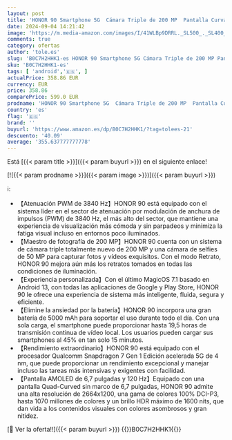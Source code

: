 ```yaml
---
layout: post
title: 'HONOR 90 Smartphone 5G  Cámara Triple de 200 MP  Pantalla Curva AMOLED de 6 7" y 120 Hz  12 GB+512 GB  Batería de 5000 mAh  Supercharge de 66 W  Dos SIM  Android 13  Negro'
date: 2024-09-04 14:21:42
image: 'https://m.media-amazon.com/images/I/41WLBp9DRRL._SL500_._SL400_.jpg'
comments: true
category: ofertas
author: 'tole.es'
slug: 'B0C7H2HHK1-es HONOR 90 Smartphone 5G Cámara Triple de 200 MP Pantalla...'
sku: 'B0C7H2HHK1-es'
tags: [ 'android','🇪🇸', ]
actualPrice: 358.86 EUR
currency: EUR
price: 358.86
comparePrice: 599.0 EUR
prodname: 'HONOR 90 Smartphone 5G  Cámara Triple de 200 MP  Pantalla Curva AMOLED de 6 7" y 120 Hz  12 GB+512 GB  Batería de 5000 mAh  Supercharge de 66 W  Dos SIM  Android 13  Negro'
country: 'es'
flag: '🇪🇸'
brand: ''
buyurl: 'https://www.amazon.es/dp/B0C7H2HHK1/?tag=tolees-21'
descuento: '40.09'
average: '355.637777777778'
---
```


Está [{{< param title >}}]({{< param buyurl >}}) en el siguiente enlace!

[![{{< param prodname >}}]({{< param image >}})]({{< param buyurl >}})

ℹ️:

- 【Atenuación PWM de 3840 Hz】HONOR 90 está equipado con el sistema líder en el sector de atenuación por modulación de anchura de impulsos (PWM) de 3840 Hz, el más alto del sector, que mantiene una experiencia de visualización más cómoda y sin parpadeos y minimiza la fatiga visual incluso en entornos poco iluminados.
- 【Maestro de fotografía de 200 MP】HONOR 90 cuenta con un sistema de cámara triple totalmente nuevo de 200 MP y una cámara de selfies de 50 MP para capturar fotos y vídeos exquisitos. Con el modo Retrato, HONOR 90 mejora aún más los retratos tomados en todas las condiciones de iluminación.
- 【Experiencia personalizada】Con el último MagicOS 7.1 basado en Android 13, con todas las aplicaciones de Google y Play Store, HONOR 90 le ofrece una experiencia de sistema más inteligente, fluida, segura y eficiente.
- 【Elimine la ansiedad por la batería】HONOR 90 incorpora una gran batería de 5000 mAh para soportar el uso durante todo el día. Con una sola carga, el smartphone puede proporcionar hasta 19,5 horas de transmisión continua de vídeo local. Los usuarios pueden cargar sus smartphones al 45% en tan solo 15 minutos.
- 【Rendimiento extraordinario】HONOR 90 está equipado con el procesador Qualcomm Snapdragon 7 Gen 1 Edición acelerada 5G de 4 nm, que puede proporcionar un rendimiento excepcional y manejar incluso las tareas más intensivas y exigentes con facilidad.
- 【Pantalla AMOLED de 6,7 pulgadas y 120 Hz】Equipado con una pantalla Quad-Curved sin marco de 6,7 pulgadas, HONOR 90 admite una alta resolución de 2664x1200, una gama de colores 100% DCI-P3, hasta 1070 millones de colores y un brillo HDR máximo de 1600 nits, que dan vida a los contenidos visuales con colores asombrosos y gran nitidez.

[🛒 Ver la oferta!!]({{< param buyurl >}})
{{<world>}}B0C7H2HHK1{{</world>}}
